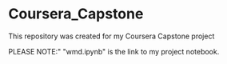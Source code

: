 # Coursera_Capstone
This repository was created for my Coursera Capstone project

PLEASE NOTE:" "wmd.ipynb" is the link to my project notebook.
